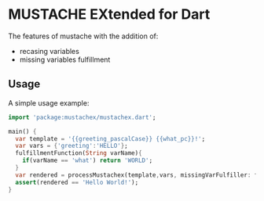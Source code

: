 # MUSTACHE EXtended for Dart

The features of mustache with the addition of:

- recasing variables
- missing variables fulfillment

## Usage

A simple usage example:

```dart
import 'package:mustachex/mustachex.dart';

main() {
  var template = '{{greeting_pascalCase}} {{what_pc}}!';
  var vars = {'greeting':'HELLO'};
  fulfillmentFunction(String varName){
    if(varName == 'what') return 'WORLD';
  }
  var rendered = processMustachex(template,vars, missingVarFulfiller: fulfillmentFunction);
  assert(rendered == 'Hello World!');
}
```
